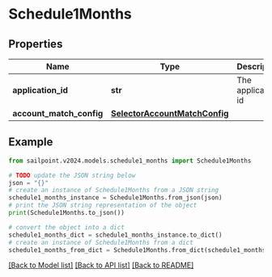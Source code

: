 # Schedule1Months


## Properties

Name | Type | Description | Notes
------------ | ------------- | ------------- | -------------
**application_id** | **str** | The application id | [optional] 
**account_match_config** | [**SelectorAccountMatchConfig**](SelectorAccountMatchConfig.md) |  | [optional] 

## Example

```python
from sailpoint.v2024.models.schedule1_months import Schedule1Months

# TODO update the JSON string below
json = "{}"
# create an instance of Schedule1Months from a JSON string
schedule1_months_instance = Schedule1Months.from_json(json)
# print the JSON string representation of the object
print(Schedule1Months.to_json())

# convert the object into a dict
schedule1_months_dict = schedule1_months_instance.to_dict()
# create an instance of Schedule1Months from a dict
schedule1_months_from_dict = Schedule1Months.from_dict(schedule1_months_dict)
```
[[Back to Model list]](../README.md#documentation-for-models) [[Back to API list]](../README.md#documentation-for-api-endpoints) [[Back to README]](../README.md)


